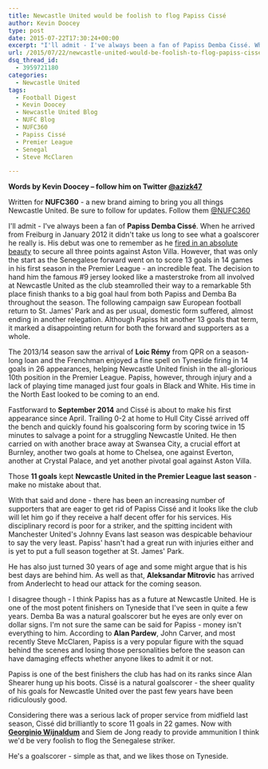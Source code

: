 ```yaml
---
title: Newcastle United would be foolish to flog Papiss Cissé
author: Kevin Doocey
type: post
date: 2015-07-22T17:30:24+00:00
excerpt: "I'll admit - I've always been a fan of Papiss Demba Cissé. When he arrived from Freiburg in January 2012 it didn't take us long to see what a.."
url: /2015/07/22/newcastle-united-would-be-foolish-to-flog-papiss-cisse/
dsq_thread_id:
  - 3959721180
categories:
  - Newcastle United
tags:
  - Football Digest
  - Kevin Doocey
  - Newcastle United Blog
  - NUFC Blog
  - NUFC360
  - Papiss Cissé
  - Premier League
  - Senegal
  - Steve McClaren

---
```

**Words by Kevin Doocey – follow him on Twitter [@azizk47](https://twitter.com/kevindoocey")**

Written for **NUFC360** - a new brand aiming to bring you all things Newcastle United. Be sure to follow for updates. Follow them [@NUFC360](https://twitter.com/nufc360)

I'll admit - I've always been a fan of **Papiss Demba Cissé**. When he arrived from Freiburg in January 2012 it didn't take us long to see what a goalscorer he really is. His debut was one to remember as he [fired in an absolute beauty][1] to secure all three points against Aston Villa. However, that was only the start as the Senegalese forward went on to score 13 goals in 14 games in his first season in the Premier League - an incredible feat. The decision to hand him the famous #9 jersey looked like a masterstroke from all involved at Newcastle United as the club steamrolled their way to a remarkable 5th place finish thanks to a big goal haul from both Papiss and Demba Ba throughout the season. The following campaign saw European football return to St. James' Park and as per usual, domestic form suffered, almost ending in another relegation. Although Papiss hit another 13 goals that term, it marked a disappointing return for both the forward and supporters as a whole.

The 2013/14 season saw the arrival of **Loic Rémy** from QPR on a season-long loan and the Frenchman enjoyed a fine spell on Tyneside firing in 14 goals in 26 appearances, helping Newcastle United finish in the all-glorious 10th position in the Premier League. Papiss, however, through injury and a lack of playing time managed just four goals in Black and White. His time in the North East looked to be coming to an end.

Fastforward to **September 2014** and Cissé is about to make his first appearance since April. Trailing 0-2 at home to Hull City Cissé arrived off the bench and quickly found his goalscoring form by scoring twice in 15 minutes to salvage a point for a struggling Newcastle United. He then carried on with another brace away at Swansea City, a crucial effort at Burnley, another two goals at home to Chelsea, one against Everton, another at Crystal Palace, and yet another pivotal goal against Aston Villa.

Those **11 goals** kept **Newcastle United in the Premier League last season** - make no mistake about that.

With that said and done - there has been an increasing number of supporters that are eager to get rid of Papiss Cissé and it looks like the club will let him go if they receive a half decent offer for his services. His disciplinary record is poor for a striker, and the spitting incident with Manchester United's Johnny Evans last season was despicable behaviour to say the very least. Papiss' hasn't had a great run with injuries either and is yet to put a full season together at St. James' Park.

He has also just turned 30 years of age and some might argue that is his best days are behind him. As well as that, **Aleksandar Mitrovic** has arrived from Anderlecht to head our attack for the coming season.

I disagree though - I think Papiss has as a future at Newcastle United. He is one of the most potent finishers on Tyneside that I've seen in quite a few years. Demba Ba was a natural goalscorer but he eyes are only ever on dollar signs. I'm not sure the same can be said for Papiss - money isn't everything to him. According to **Alan Pardew**, John Carver, and most recently Steve McClaren, Papiss is a very popular figure with the squad behind the scenes and losing those personalities before the season can have damaging effects whether anyone likes to admit it or not.

Papiss is one of the best finishers the club has had on its ranks since Alan Shearer hung up his boots. Cissé is a natural goalscorer - the sheer quality of his goals for Newcastle United over the past few years have been ridiculously good.

Considering there was a serious lack of proper service from midfield last season, Cissé did brilliantly to score 11 goals in 22 games. Now with **[Georginio Wijnaldum][2]** and Siem de Jong ready to provide ammunition I think we'd be very foolish to flog the Senegalese striker.

He's a goalscorer - simple as that, and we likes those on Tyneside.

 [1]: https://youtu.be/Uucjvstiavw?t=55
 [2]: https://www.footballdigest.org/2015/07/12/meet-nufc-new-boy-georginio-gini-wijnaldum/
